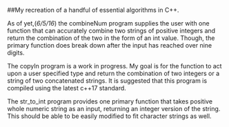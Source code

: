 ##My recreation of a handful of essential algorithms in C++.

As of yet,(_6/5/16_) the combineNum program supplies the user with one function that can accurately combine two strings of positive
integers and return the combination of the two in the form of an int value. Though, the primary function does break down after the input
has reached over nine digits.

The copyIn program is a work in progress. My goal is for the function to act upon a user specified type and return the combination of two
integers or a string of two concatenated strings. It is suggested that this program is compiled using the latest c++17 standard.

The str_to_int program provides one primary function that takes positive whole numeric string as an input, returning an integer version of the string.
This should be able to be easily modified to fit character strings as well.
